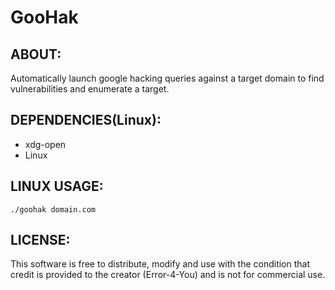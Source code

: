 # GooHak

## ABOUT:
Automatically launch google hacking queries against a target domain to find vulnerabilities and enumerate a target.

## DEPENDENCIES(Linux):
* xdg-open
* Linux

## LINUX USAGE:
```
./goohak domain.com
```

## LICENSE:
This software is free to distribute, modify and use with the condition that credit is provided to the creator (Error-4-You) and is not for commercial use.

